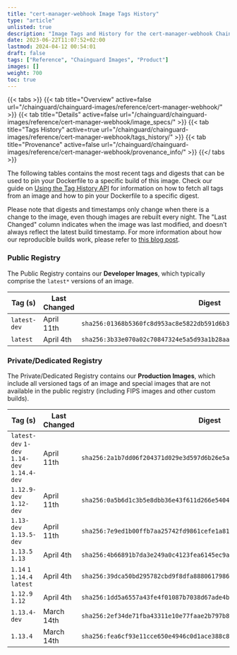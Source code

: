 ```yaml
---
title: "cert-manager-webhook Image Tags History"
type: "article"
unlisted: true
description: "Image Tags and History for the cert-manager-webhook Chainguard Image"
date: 2023-06-22T11:07:52+02:00
lastmod: 2024-04-12 00:54:01
draft: false
tags: ["Reference", "Chainguard Images", "Product"]
images: []
weight: 700
toc: true
---
```


{{< tabs >}}
{{< tab title="Overview" active=false url="/chainguard/chainguard-images/reference/cert-manager-webhook/" >}}
{{< tab title="Details" active=false url="/chainguard/chainguard-images/reference/cert-manager-webhook/image_specs/" >}}
{{< tab title="Tags History" active=true url="/chainguard/chainguard-images/reference/cert-manager-webhook/tags_history/" >}}
{{< tab title="Provenance" active=false url="/chainguard/chainguard-images/reference/cert-manager-webhook/provenance_info/" >}}
{{</ tabs >}}

The following tables contains the most recent tags and digests that can be used to pin your Dockerfile to a specific build of this image. Check our guide on [Using the Tag History API](/chainguard/chainguard-images/using-the-tag-history-api/) for information on how to fetch all tags from an image and how to pin your Dockerfile to a specific digest.

Please note that digests and timestamps only change when there is a change to the image, even though images are rebuilt every night. The "Last Changed" column indicates when the image was last modified, and doesn't always reflect the latest build timestamp. For more information about how our reproducible builds work, please refer to [this blog post](https://www.chainguard.dev/unchained/reproducing-chainguards-reproducible-image-builds).

### Public Registry
The Public Registry contains our **Developer Images**, which typically comprise the `latest*` versions of an image.

| Tag (s)       | Last Changed | Digest                                                                    |
|---------------|--------------|---------------------------------------------------------------------------|
|  `latest-dev` | April 11th   | `sha256:01368b5360fc8d953ac8e5822db591d6b3dc3e1945121f9c0ffcca35e7243046` |
|  `latest`     | April 4th    | `sha256:3b33e070a02c70847324e5a5d93a1b28aafb8087f795e2470ba80871b27c8082` |


### Private/Dedicated Registry
The Private/Dedicated Registry contains our **Production Images**, which include all versioned tags of an image and special images that are not available in the public registry (including FIPS images and other custom builds).

| Tag (s)                                       | Last Changed | Digest                                                                    |
|-----------------------------------------------|--------------|---------------------------------------------------------------------------|
|  `latest-dev` `1-dev` `1.14-dev` `1.14.4-dev` | April 11th   | `sha256:2a1b7dd06f204371d029e3d597d6b26e5ae5cc1f096b5568f444c94d255b00eb` |
|  `1.12.9-dev` `1.12-dev`                      | April 11th   | `sha256:0a5b6d1c3b5e8dbb36e43f611d266e5404b6f22ef845f9873b234806c3240333` |
|  `1.13-dev` `1.13.5-dev`                      | April 11th   | `sha256:7e9ed1b00ffb7aa25742fd9861cefe1a8146ea5211742b9914585d18266e99f8` |
|  `1.13.5` `1.13`                              | April 4th    | `sha256:4b66891b7da3e249a0c4123fea6145ec9a95087b02f7ba2da1d5c7e5ec488e61` |
|  `1.14` `1` `1.14.4` `latest`                 | April 4th    | `sha256:39dca50bd295782cbd9f8dfa8880617986699415b1cab27d5fc3624186e2d438` |
|  `1.12.9` `1.12`                              | April 4th    | `sha256:1dd5a6557a43fe4f01087b7038d67ade4b5613ba7bc3f15f36be72a007db74e8` |
|  `1.13.4-dev`                                 | March 14th   | `sha256:2ef34de71fba43311e10e77faae2b797b85e6fa54488bc35f853ab12b2e26674` |
|  `1.13.4`                                     | March 14th   | `sha256:fea6cf93e11cce650e4946c0d1ace388c8d220af11281777988d9098f8ed5334` |


